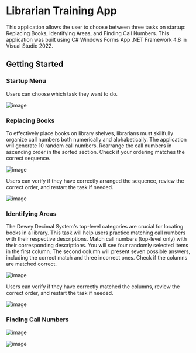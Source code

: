 # Librarian Training App
This application allows the user to choose between three tasks on startup: Replacing Books, Identifying Areas, and Finding Call Numbers.  This application was built using C# Windows Forms App .NET Framework 4.8 in Visual Studio 2022. 

## Getting Started

### Startup Menu
Users can choose which task they want to do.

![image](https://github.com/basgbasg/test/assets/133644970/b21a8cd0-d6a3-44ac-8b44-f013e4c9072e)

### Replacing Books
To effectively place books on library shelves, librarians must skillfully organize call numbers both numerically and alphabetically. The application will generate 10 random call numbers. Rearrange the call numbers in ascending order in the sorted section. Check if your ordering matches the correct sequence.

![image](https://github.com/basgbasg/test/assets/133644970/c19d5369-04bc-4d32-87c0-973927b48726)

Users can verify if they have correctly arranged the sequence, review the correct order, and restart the task if needed.

![image](https://github.com/basgbasg/test/assets/133644970/c4cf6554-cbc1-44fe-bfc8-9c611608e5df)



### Identifying Areas
The Dewey Decimal System's top-level categories are crucial for locating books in a library. This task will help users practice matching call numbers with their respective descriptions. Match call numbers (top-level only) with their corresponding descriptions. You will see four randomly selected items in the first column. The second column will present seven possible answers, including the correct match and three incorrect ones. Check if the columns are matched correct.

![image](https://github.com/basgbasg/test/assets/133644970/8b6f3c30-4f34-4d94-9d73-bb68dbb58a17)

Users can verify if they have correctly matched the columns, review the correct order, and restart the task if needed.

![image](https://github.com/basgbasg/test/assets/133644970/bc5adcc0-8c77-432f-86da-68dcc1a9062a)



### Finding Call Numbers

![image](https://github.com/basgbasg/test/assets/133644970/335ea5f9-9488-473c-8dfb-acddda361e42)

![image](https://github.com/basgbasg/test/assets/133644970/aa05321f-3f1e-4544-b72c-912230a039e3)







